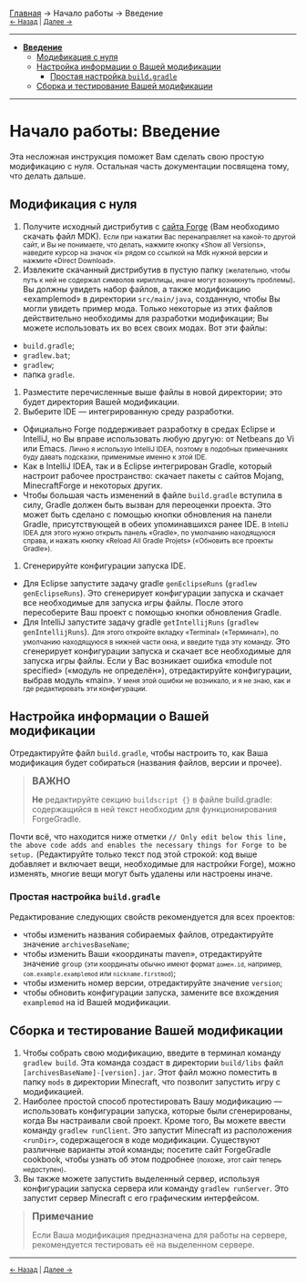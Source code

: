 [Главная](../index) → Начало работы → Введение<br>
<small>[← Назад](../index "Главная") | [Далее →](Structuring_Your_Mod "Начало работы: Структура Вашей модификации")</small>

---

- [**Введение**](#Home)
  + [Модификация с нуля](#From_Zero_to_Modding)
  + [Настройка информации о Вашей модификации](#Customizing_Your_Mod_Information)
    - [Простая настройка `build.gradle`](#Simple_build.gradle_Customizations)
  + [Сборка и тестирование Вашей модификации](#Building_and_Testing_Your_Mod)

---

# <a name="Home"></a>Начало работы: Введение
Эта несложная инструкция поможет Вам сделать свою простую модификацию с нуля. Остальная часть документации посвящена тому, что делать дальше.

## <a name="From_Zero_to_Modding"></a>Модификация с нуля
1. Получите исходный дистрибутив с [сайта Forge](https://files.minecraftforge.net) (Вам необходимо скачать файл MDK). <small>Если при нажатии Вас перенаправляет на какой-то другой сайт, и Вы не понимаете, что делать, нажмите кнопку «Show all Versions», наведите курсор на значок «i» рядом со ссылкой на Mdk нужной версии и нажмите «Direct Download».</small>
1. Извлеките скачанный дистрибутив в пустую папку <small>(желательно, чтобы путь к ней не содержал символов кириллицы, иначе могут возникнуть проблемы)</small>. Вы должны увидеть набор файлов, а также модификацию «examplemod» в директории `src/main/java`, созданную, чтобы Вы могли увидеть пример мода. Только некоторые из этих файлов действительно необходимы для разработки модификации; Вы можете использовать их во всех своих модах. Вот эти файлы:
  - `build.gradle`;
  - `gradlew.bat`;
  - `gradlew`;
  - папка `gradle`.
1. Разместите перечисленные выше файлы в новой директории; это будет директория Вашей модификации.
1. Выберите IDE — интегрированную среду разработки.
  - Официально Forge поддерживает разработку в средах Eclipse и IntelliJ, но Вы вправе использовать любую другую: от Netbeans до Vi или Emacs. <small>Лично я использую IntelliJ IDEA, поэтому в подобных примечаниях буду давать подсказки, применимые именно к этой IDE.</small>
  - Как в IntelliJ IDEA, так и в Eclipse интегрирован Gradle, который настроит рабочее пространство: скачает пакеты с сайтов Mojang, MinecraftForge и некоторых других.
  - Чтобы большая часть изменений в файле `build.gradle` вступила в силу, Gradle должен быть вызван для переоценки проекта. Это может быть сделано с помощью кнопки обновления на панели Gradle, присутствующей в обеих упоминавшихся ранее IDE. <small>В IntelliJ IDEA для этого нужно открыть панель «Gradle», по умолчанию находящуюся справа, и нажать кнопку «Reload All Gradle Projets» («Обновить все проекты Gradle»).</small>
1. Сгенерируйте конфигурации запуска IDE.
  - Для Eclipse запустите задачу gradle `genEclipseRuns` (`gradlew genEclipseRuns`). Это сгенерирует конфигурации запуска и скачает все необходимые для запуска игры файлы. После этого пересоберите Ваш проект с помощью кнопки обновления Gradle.
  - Для IntelliJ запустите задачу gradle `getIntellijRuns` (`gradlew genIntellijRuns`). <small>Для этого откройте вкладку «Terminal» («Терминал»), по умолчанию находящуюся в нижней части окна, и введите туда эту команду.</small> Это сгенерирует конфигурации запуска и скачает все необходимые для запуска игры файлы. Если у Вас возникает ошибка «module not specified» («модуль не определён»), отредактируйте конфигурации, выбрав модуль «main». <small>У меня этой ошибки не возникало, и я не знаю, как и где редактировать эти конфигурации.</small>

## <a name="Customizing_Your_Mod_Information"></a>Настройка информации о Вашей модификации
Отредактируйте файл `build.gradle`, чтобы настроить то, как Ваша модификация будет собираться (названия файлов, версии и прочее).

> <big>**ВАЖНО**</big>
> 
> **Не** редактируйте секцию `buildscript {}` в файле build.gradle: содержащийся в ней текст необходим для функционирования ForgeGradle.

Почти всё, что находится ниже отметки `// Only edit below this line, the above code adds and enables the necessary things for Forge to be setup.` (Редактируйте только текст под этой строкой: код выше добавляет и включает вещи, необходимые для настройки Forge), можно изменять, многие вещи могут быть удалены или настроены иначе.

### <a name="Simple_build.gradle_Customizations"></a>Простая настройка `build.gradle`
Редактирование следующих свойств рекомендуется для всех проектов:
- чтобы изменить названия собираемых файлов, отредактируйте значение `archivesBaseName`;
- чтобы изменить Ваши «координаты maven», отредактируйте значение `group` <small>(эти координаты обычно имеют формат `домен.id`, например, `com.example.examplemod` или `nickname.firstmod`)</small>;
- чтобы изменить номер версии, отредактируйте значение `version`;
- чтобы обновить конфигурации запуска, замените все вхождения `examplemod` на id Вашей модификации.

## <a name="Building_and_Testing_Your_Mod"></a>Сборка и тестирование Вашей модификации
1. Чтобы собрать свою модификацию, введите в терминал команду `gradlew build`. Эта команда создаст в директории `build/libs` файл `[archivesBaseName]-[version].jar`. Этот файл можно поместить в папку `mods` в директории Minecraft, что позволит запустить игру с модификацией.
1. Наиболее простой способ протестировать Вашу модификацию — использовать конфигурации запуска, которые были сгенерированы, когда Вы настраивали свой проект. Кроме того, Вы можете ввести команду `gradlew runClient`. Это запустит Minecraft из расположения `<runDir>`, содержащегося в коде модификации. Существуют различные варианты этой команды; посетите сайт ForgeGradle cookbook, чтобы узнать об этом подробнее <small>(похоже, этот сайт теперь недоступен)</small>.
1. Вы также можете запустить выделенный сервер, используя конфигурации запуска сервера или команду `gradlew runServer`. Это запустит сервер Minecraft с его графическим интерфейсом.

> <big>**Примечание**</big>
>
> Если Ваша модификация предназначена для работы на сервере, рекомендуется тестировать её на выделенном сервере.

---

<small>[← Назад](../index "Главная") | [Далее →](Structuring_Your_Mod "Начало работы: Структура Вашей модификации")</small>